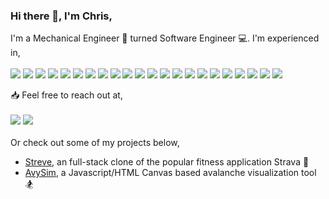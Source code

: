 ### Hi there 👋, I'm Chris,
 I'm a Mechanical Engineer :nut_and_bolt: turned Software Engineer 💻. I'm experienced
 in, <br> <br>
 <img src="https://img.shields.io/badge/JavaScript-323330?style=for-the-badge&logo=javascript&logoColor=F7DF1E" />
 <img src="https://img.shields.io/badge/Ruby-CC342D?style=for-the-badge&logo=ruby&logoColor=white" />
 <img src="https://img.shields.io/badge/C%2B%2B-00599C?style=for-the-badge&logo=c%2B%2B&logoColor=white" />
 <img src="https://img.shields.io/badge/PostgreSQL-316192?style=for-the-badge&logo=postgresql&logoColor=white" />
 <img src="https://img.shields.io/badge/MongoDB-4EA94B?style=for-the-badge&logo=mongodb&logoColor=white" />
 <img src="https://img.shields.io/badge/Node.js-339933?style=for-the-badge&logo=nodedotjs&logoColor=white" />
 <img src="https://img.shields.io/badge/npm-CB3837?style=for-the-badge&logo=npm&logoColor=white" />
 <img src="https://img.shields.io/badge/Express.js-000000?style=for-the-badge&logo=express&logoColor=white" />
 <img src="https://img.shields.io/badge/React-20232A?style=for-the-badge&logo=react&logoColor=61DAFB" />
 <img src="https://img.shields.io/badge/Redux-593D88?style=for-the-badge&logo=redux&logoColor=white" />
 <img src="https://img.shields.io/badge/Material--UI-0081CB?style=for-the-badge&logo=material-ui&logoColor=white" />
 <img src="https://img.shields.io/badge/React_Router-CA4245?style=for-the-badge&logo=react-router&logoColor=white" />
 <img src="https://img.shields.io/badge/jQuery-0769AD?style=for-the-badge&logo=jquery&logoColor=white" />
 <img src="https://img.shields.io/badge/Ruby_on_Rails-CC0000?style=for-the-badge&logo=ruby-on-rails&logoColor=white" />
 <img src="https://img.shields.io/badge/next.js-000000?style=for-the-badge&logo=nextdotjs&logoColor=white" />
 <img src="https://img.shields.io/badge/Git-F05032?style=for-the-badge&logo=git&logoColor=white" />
 <img src="https://img.shields.io/badge/Postman-FF6C37?style=for-the-badge&logo=Postman&logoColor=white" />
 <img src="https://img.shields.io/badge/Chart.js-FF6384?style=for-the-badge&logo=chartdotjs&logoColor=white" />
 <img src="https://img.shields.io/badge/Heroku-430098?style=for-the-badge&logo=heroku&logoColor=white" />
 <img src="https://img.shields.io/badge/next.js-000000?style=for-the-badge&logo=nextdotjs&logoColor=white" />
 <img src="https://img.shields.io/badge/HTML5-E34F26?style=for-the-badge&logo=html5&logoColor=white" />
 <img src="https://img.shields.io/badge/CSS3-1572B6?style=for-the-badge&logo=css3&logoColor=white" />
<!-- Before I worked as a mechanical engineer at an ex-manhattan project site, a researcher at an island volcanology station, a field engineer at a chemical weapons destruction facility, an attendant at a Spanish surf hotel, and now as a software developer -->
📥 Feel free to reach out at, <br><br>
<a href="https://www.linkedin.com/in/christopher-vidic/"><img src="https://img.shields.io/badge/LinkedIn-0077B5?style=for-the-badge&logo=linkedin&logoColor=white" /></a> <a href = "mailto: chrisvidic.cv@gmail.com"><img src="https://img.shields.io/badge/Gmail-D14836?style=for-the-badge&logo=gmail&logoColor=white" /></a>
<br>
<br>
Or check out some of my projects below,
- <a href="https://github.com/ctvidic/Streve">Streve</a>, an full-stack clone of the popular fitness application Strava :running:
- <a href="https://github.com/ctvidic/AvySim">AvySim</a>, a Javascript/HTML Canvas based avalanche visualization tool :snowboarder:

